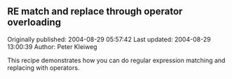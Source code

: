 ## RE match and replace through operator overloading 
Originally published: 2004-08-29 05:57:42 
Last updated: 2004-08-29 13:00:39 
Author: Peter Kleiweg 
 
This recipe demonstrates how you can do regular expression matching and replacing with operators.